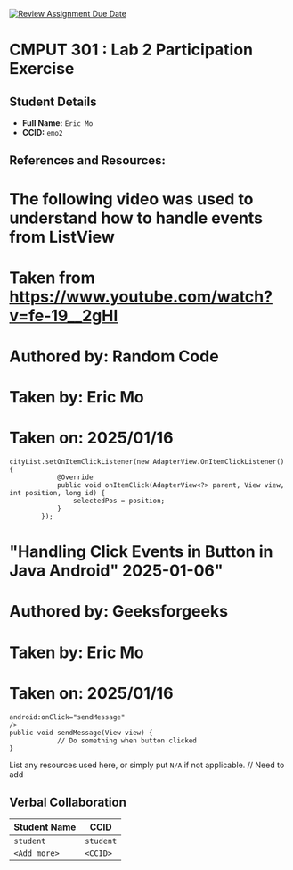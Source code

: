 [![Review Assignment Due Date](https://classroom.github.com/assets/deadline-readme-button-22041afd0340ce965d47ae6ef1cefeee28c7c493a6346c4f15d667ab976d596c.svg)](https://classroom.github.com/a/4btn9xaF)
# CMPUT 301 : Lab 2 Participation Exercise

## Student Details

- **Full Name:** `Eric Mo`
- **CCID:** `emo2`

## References and Resources:

# The following video was used to understand how to handle events from ListView 

# Taken from https://www.youtube.com/watch?v=fe-19__2gHI

# Authored by: Random Code

# Taken by: Eric Mo

# Taken on: 2025/01/16
```
cityList.setOnItemClickListener(new AdapterView.OnItemClickListener() {
            @Override
            public void onItemClick(AdapterView<?> parent, View view, int position, long id) {
                selectedPos = position;
            }
        });
```

# "Handling Click Events in Button in Java Android" 2025-01-06"

# Authored by: Geeksforgeeks

# Taken by: Eric Mo

# Taken on: 2025/01/16

```
android:onClick="sendMessage"
/>
public void sendMessage(View view) {
            // Do something when button clicked
}
```

List any resources used here, or simply put `N/A` if not applicable.
// Need to add
## Verbal Collaboration

| Student Name | CCID      |
| ------------ | --------- |
| `student`    | `student` |
| `<Add more>` | `<CCID>`  |
